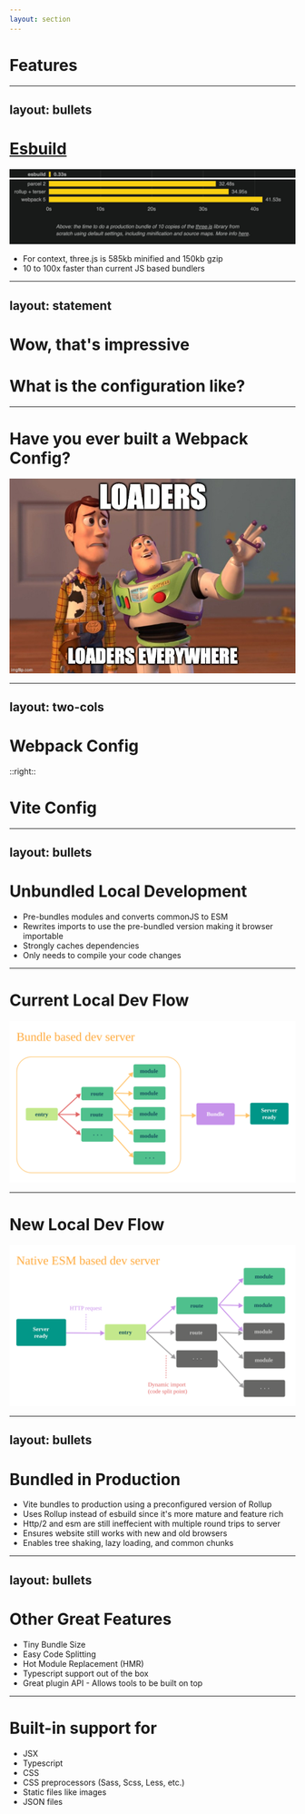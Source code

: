 ```yaml
---
layout: section
---
```


# Features

---
layout: bullets
---

# [Esbuild](https://esbuild.github.io/)

<img v-click='3' src="/esbuild-timing-line.jpg" />
<img v-click='1' src="/esbuild-other-platforms-timings.jpg" />
<ul>
	<li v-click='2'>For context, three.js is 585kb minified and 150kb gzip</li>
	<li v-click='4'>10 to 100x faster than current JS based bundlers</li>
</ul>

<!--
This is a replacement for Webpack
Esbuild is written in Go and compiled to native code making it incredible fast when compared to any javascript based compiler.
-->

---
layout: statement
---

# Wow, that's impressive
# What is the configuration like?

---

# Have you ever built a Webpack Config?

<img v-click src="/webpack-loaders-everywhere.jpg" />

---
layout: two-cols
---

# Webpack Config

<div class="mr-2 overflow-y-scroll h-100">
	<WebpackConfigCRA v-click />
</div>

::right::

# Vite Config

<div class="ml-2 overflow-y-scroll h-100">
	<ViteConfig v-click />
</div>

---
layout: bullets
---

# Unbundled Local Development

<v-clicks>

- Pre-bundles modules and converts commonJS to ESM
- Rewrites imports to use the pre-bundled version making it browser importable
- Strongly caches dependencies
- Only needs to compile your code changes

</v-clicks>

<!--
- Why pre-bundle:
	+ lodash-es has over 600 internal modules!
	+ When we do import { debounce } from 'lodash-es', the browser fires off 600+ HTTP requests at the same time!
- Explain briefly and then show Vite pictures
-->

---

# Current Local Dev Flow
![Bundler based dev server](/bundle-based-dev-server.svg)

---

# New Local Dev Flow
![ESM based dev server](/esm-based-dev-server.svg)

---
layout: bullets
---

# Bundled in Production

<v-clicks>

- Vite bundles to production using a preconfigured version of Rollup
- Uses Rollup instead of esbuild since it's more mature and feature rich
- Http/2 and esm are still ineffecient with multiple round trips to server
- Ensures website still works with new and old browsers
- Enables tree shaking, lazy loading, and common chunks

</v-clicks>

<!--
- esbuild is great for bundling library code
- missing some important features for apps like coe spliting and css
- remember back to the lodash-es example with over 600 internal modules, we wouldn't want that in production.
-->

---
layout: bullets
---

# Other Great Features

<v-clicks>

- Tiny Bundle Size
- Easy Code Splitting
- Hot Module Replacement (HMR)
- Typescript support out of the box
- Great plugin API - Allows tools to be built on top

</v-clicks>

<!--
Uses Rollup for production builds
Updates can be made in vite.config.js and are well defined
-->

---

# Built-in support for

- <mdi-language-jsx class="text-[#366FD7]" /> JSX
- <vscode-icons-file-type-typescript-official /> Typescript
- <vscode-icons-file-type-css /> CSS
- <vscode-icons-file-type-scss/> CSS preprocessors (Sass, Scss, Less, etc.)
- <vscode-icons-file-type-image /> Static files like images
- <vscode-icons-file-type-json /> JSON files

<!--
No loaders needed!
CSS – Can support scss, sass, less, styl and .stylus by default.
If the project contains a postcss file it will automatically be used during builds.
-->
